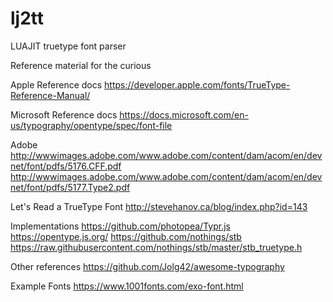 # lj2tt
LUAJIT truetype font parser


Reference material for the curious

Apple Reference docs
https://developer.apple.com/fonts/TrueType-Reference-Manual/

Microsoft Reference docs
https://docs.microsoft.com/en-us/typography/opentype/spec/font-file


Adobe
http://wwwimages.adobe.com/www.adobe.com/content/dam/acom/en/devnet/font/pdfs/5176.CFF.pdf
http://wwwimages.adobe.com/www.adobe.com/content/dam/acom/en/devnet/font/pdfs/5177.Type2.pdf


Let's Read a TrueType Font
http://stevehanov.ca/blog/index.php?id=143

Implementations
https://github.com/photopea/Typr.js
https://opentype.js.org/
https://github.com/nothings/stb
https://raw.githubusercontent.com/nothings/stb/master/stb_truetype.h

Other references
https://github.com/Jolg42/awesome-typography

Example Fonts
https://www.1001fonts.com/exo-font.html

